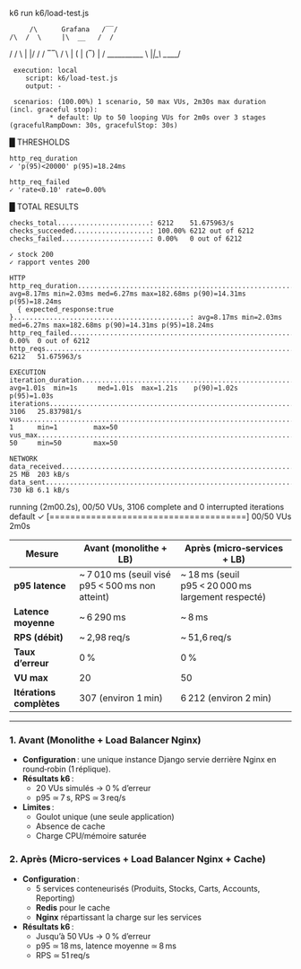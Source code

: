 k6 run k6/load-test.js

         /\      Grafana   /‾‾/  
    /\  /  \     |\  __   /  /   
   /  \/    \    | |/ /  /   ‾‾\ 
  /          \   |   (  |  (‾)  |
 / __________ \  |_|\_\  \_____/ 

     execution: local
        script: k6/load-test.js
        output: -

     scenarios: (100.00%) 1 scenario, 50 max VUs, 2m30s max duration (incl. graceful stop):
              * default: Up to 50 looping VUs for 2m0s over 3 stages (gracefulRampDown: 30s, gracefulStop: 30s)



  █ THRESHOLDS 

    http_req_duration
    ✓ 'p(95)<20000' p(95)=18.24ms

    http_req_failed
    ✓ 'rate<0.10' rate=0.00%


  █ TOTAL RESULTS 

    checks_total.......................: 6212    51.675963/s
    checks_succeeded...................: 100.00% 6212 out of 6212
    checks_failed......................: 0.00%   0 out of 6212

    ✓ stock 200
    ✓ rapport ventes 200

    HTTP
    http_req_duration.......................................................: avg=8.17ms min=2.03ms med=6.27ms max=182.68ms p(90)=14.31ms p(95)=18.24ms
      { expected_response:true }............................................: avg=8.17ms min=2.03ms med=6.27ms max=182.68ms p(90)=14.31ms p(95)=18.24ms
    http_req_failed.........................................................: 0.00%  0 out of 6212
    http_reqs...............................................................: 6212   51.675963/s

    EXECUTION
    iteration_duration......................................................: avg=1.01s  min=1s     med=1.01s  max=1.21s    p(90)=1.02s   p(95)=1.03s  
    iterations..............................................................: 3106   25.837981/s
    vus.....................................................................: 1      min=1         max=50
    vus_max.................................................................: 50     min=50        max=50

    NETWORK
    data_received...........................................................: 25 MB  203 kB/s
    data_sent...............................................................: 730 kB 6.1 kB/s




running (2m00.2s), 00/50 VUs, 3106 complete and 0 interrupted iterations
default ✓ [======================================] 00/50 VUs  2m0s


| Mesure                 | Avant (monolithe + LB)                                             | Après (micro‑services + LB)                                        |
|------------------------|---------------------------------------------------------------------|--------------------------------------------------------------------|
| **p95 latence**        | ~ 7 010 ms (seuil visé p95 < 500 ms non atteint)                   | ~ 18 ms (seuil p95 < 20 000 ms largement respecté)                 |
| **Latence moyenne**    | ~ 6 290 ms                                                          | ~ 8 ms                                                             |
| **RPS (débit)**        | ~ 2,98 req/s                                                        | ~ 51,6 req/s                                                       |
| **Taux d’erreur**      | 0 %                                                                 | 0 %                                                                |
| **VU max**             | 20                                                                  | 50                                                                 |
| **Itérations complètes** | 307 (environ 1 min)                                               | 6 212 (environ 2 min)                                             |

---

### 1. Avant (Monolithe + Load Balancer Nginx)
- **Configuration** : une unique instance Django servie derrière Nginx en round‑robin (1 réplique).  
- **Résultats k6** :  
  - 20 VUs simulés → 0 % d’erreur  
  - p95 ≃ 7 s, RPS ≃ 3 req/s  
- **Limites** :  
  - Goulot unique (une seule application)  
  - Absence de cache  
  - Charge CPU/mémoire saturée  

### 2. Après (Micro‑services + Load Balancer Nginx + Cache)
- **Configuration** :  
  - 5 services conteneurisés (Produits, Stocks, Carts, Accounts, Reporting)  
  - **Redis** pour le cache  
  - **Nginx** répartissant la charge sur les services  
- **Résultats k6** :  
  - Jusqu’à 50 VUs → 0 % d’erreur  
  - p95 ≃ 18 ms, latence moyenne ≃ 8 ms  
  - RPS ≃ 51 req/s  
